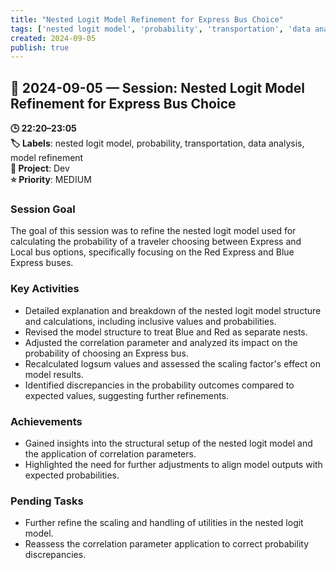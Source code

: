 ```yaml
---
title: "Nested Logit Model Refinement for Express Bus Choice"
tags: ['nested logit model', 'probability', 'transportation', 'data analysis', 'model refinement']
created: 2024-09-05
publish: true
---
```


## 📅 2024-09-05 — Session: Nested Logit Model Refinement for Express Bus Choice

**🕒 22:20–23:05**  
**🏷️ Labels**: nested logit model, probability, transportation, data analysis, model refinement  
**📂 Project**: Dev  
**⭐ Priority**: MEDIUM  


### Session Goal
The goal of this session was to refine the nested logit model used for calculating the probability of a traveler choosing between Express and Local bus options, specifically focusing on the Red Express and Blue Express buses.

### Key Activities
- Detailed explanation and breakdown of the nested logit model structure and calculations, including inclusive values and probabilities.
- Revised the model structure to treat Blue and Red as separate nests.
- Adjusted the correlation parameter and analyzed its impact on the probability of choosing an Express bus.
- Recalculated logsum values and assessed the scaling factor's effect on model results.
- Identified discrepancies in the probability outcomes compared to expected values, suggesting further refinements.

### Achievements
- Gained insights into the structural setup of the nested logit model and the application of correlation parameters.
- Highlighted the need for further adjustments to align model outputs with expected probabilities.

### Pending Tasks
- Further refine the scaling and handling of utilities in the nested logit model.
- Reassess the correlation parameter application to correct probability discrepancies.
